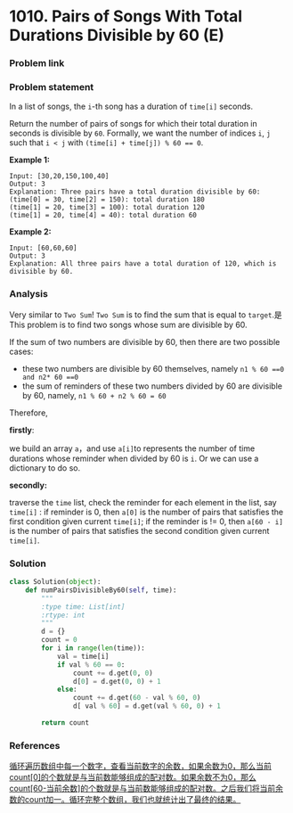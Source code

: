 # 1010. Pairs of Songs With Total Durations Divisible by 60 \(E\)

### Problem link

### Problem statement

In a list of songs, the `i`-th song has a duration of `time[i]` seconds. 

Return the number of pairs of songs for which their total duration in seconds is divisible by `60`.  Formally, we want the number of indices `i`, `j` such that `i < j` with `(time[i] + time[j]) % 60 == 0`.

**Example 1:**

```text
Input: [30,20,150,100,40]
Output: 3
Explanation: Three pairs have a total duration divisible by 60:
(time[0] = 30, time[2] = 150): total duration 180
(time[1] = 20, time[3] = 100): total duration 120
(time[1] = 20, time[4] = 40): total duration 60
```

**Example 2:**

```text
Input: [60,60,60]
Output: 3
Explanation: All three pairs have a total duration of 120, which is divisible by 60.
```

### Analysis

Very similar to `Two Sum`! `Two Sum` is to find the sum that is equal to `target`.是 This problem is to find  two songs whose sum are divisible by 60. 

If the sum of two numbers are divisible by 60, then there are two possible cases:

*  these two numbers are divisible by 60 themselves, namely `n1 % 60 ==0 and n2* 60 ==0` 
* the sum of reminders of these two numbers divided by 60 are divisible by 60, namely,  `n1 % 60 + n2 % 60 = 60`

Therefore, 

**firstly**:

we build an array `a`，and use `a[i]`to represents the  number of time durations  whose reminder when divided by 60 is `i`. Or we can use a dictionary to do so. 

**secondly:**

traverse the `time` list, check the reminder for each element in the list, say `time[i]` : if reminder is 0, then `a[0]` is the number of pairs that satisfies the first condition given current `time[i]`; if the reminder is != 0, then `a[60 - i]` is the number of pairs that satisfies the second condition given current `time[i]`.

### Solution

```python
class Solution(object):
    def numPairsDivisibleBy60(self, time):
        """
        :type time: List[int]
        :rtype: int
        """
        d = {}
        count = 0
        for i in range(len(time)):
            val = time[i]
            if val % 60 == 0:
                count += d.get(0, 0)
                d[0] = d.get(0, 0) + 1
            else:
                count += d.get(60 - val % 60, 0)
                d[ val % 60] = d.get(val % 60, 0) + 1
        
        return count
```

### References

[循环遍历数组中每一个数字，查看当前数字的余数，如果余数为0，那么当前count\[0\]的个数就是与当前数能够组成的配对数。如果余数不为0，那么count\[60-当前余数\]的个数就是与当前数能够组成的配对数。之后我们将当前余数的count加一。循环完整个数组，我们也就统计出了最终的结果。](https://leetcode.jp/leetcode-1010-pairs-of-songs-with-total-durations-divisible-by-60-%E8%A7%A3%E9%A2%98%E6%80%9D%E8%B7%AF%E5%88%86%E6%9E%90/)

     

